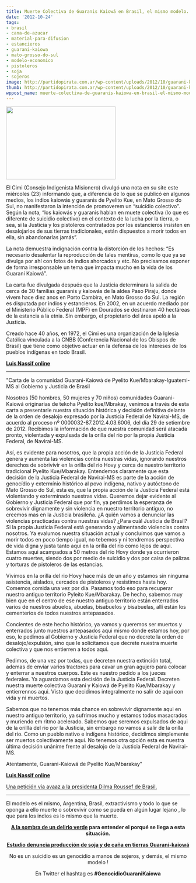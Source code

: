 ```yaml
---
title: Muerte Colectiva de Guaranis Kaiowá en Brasil, el mismo modelo...
date: '2012-10-24'
tags:
- brasil
- cana-de-azucar
- material-para-difusion
- estancieros
- guarani-kaiowa
- mato-grosso-do-sul
- modelo-economico
- pistoleros
- soja
- sojeros
image: http://partidopirata.com.ar/wp-content/uploads/2012/10/guarani-kaiowa-tribu-brasil-web-300x199.jpg
thumb: http://partidopirata.com.ar/wp-content/uploads/2012/10/guarani-kaiowa-tribu-brasil-web-300x199-150x150.jpg
wppost_name: muerte-colectiva-de-guaranis-kaiowa-en-brasil-el-mismo-modelo
---
```


<a href="http://partidopirata.com.ar/wp-content/uploads/2012/10/guarani-kaiowa-tribu-brasil-web-300x199.jpg"><img class="aligncenter size-full wp-image-7055" title="guarani-kaiowa-tribu-brasil-web-300x199" src="http://partidopirata.com.ar/wp-content/uploads/2012/10/guarani-kaiowa-tribu-brasil-web-300x199.jpg" alt="" width="300" height="199" /></a>

El Cimi (Consejo Indigenista Misionero) divulgó una nota en su site este miércoles (23) informando que, a diferencia de lo que se publicó en algunos medios, los indios kaiowás y guaranis de Pyelito Kue, en Mato Grosso do Sul, no manifestaron la intención de promoverem un “suicídio colectivo”. Según la nota, “los kaiowás y guaranis hablan en muete colectiva (lo que es diferente de suicidio colectivo) en el contexto de la lucha por la tierra, o sea, si la Justicia y los pistoleros contratados por los estancieros insisten en desalojarlos de sus tierras tradicionales, están dispuestos a morir todos en ella, sin abandonarlas jamás”.

La nota demuestra indignación contra la distorción de los hechos: “Es necesario desalentar la reproducción de tales mentiras, como lo que ya se divulga por ahí con fotos de indios ahorcados y etc. No precisamos exponer de forma irresponsable un tema que impacta mucho en la vida de los Guarani Kaiowá”.

La carta fue divulgada después que la Justicia determinara la salida de cerca de 30 famílias guaranis y kaiowás de la aldea Paso Piraju, donde vivem hace diez anos en Porto Cambira, en Mato Grosso do Sul. La región es disputada por indios y estancieros. En 2002, en un acuerdo mediado por el Ministerio Público Federal (MPF) en Dourados se destinaron 40 hectáreas de la estancia a la etnia. Sin embargo, el propietario del área apeló a la Justicia.

Creado hace 40 años, en 1972, el Cimi es una organización de la Iglesia Católica vinculada a la CNBB (Conferencia Nacional de los Obispos de Brasil) que tiene como objetivo actuar en la defensa de los intereses de los pueblos indígenas en todo Brasil.

<strong><a href="http://www.advivo.com.br/blog/luisnassif/cimi-nega-suicidio-coletivo-de-guarani-kaiowas" target="_blank">Luis Nassif online</a></strong>

<hr />

"Carta de la comunidad Guarani-Kaiowá de Pyelito Kue/Mbarakay-Iguatemi-MS al Gobierno y Justicia de Brasil

Nosotros (50 hombres, 50 mujeres y 70 niños) comunidades Guarani-Kaiowá originarias de tekoha Pyelito kue/Mbrakay, venimos a través de esta carta a presentarle nuestra situación histórica y decisión definitiva delante de la orden de desalojo expresado por la Justicia Federal de Navirai-MS, de acuerdo al proceso nº 0000032-87.2012.4.03.6006, del día 29 de setiembre de 2012. Recibimos la información de que nuestra comunidad será atacada pronto, violentada y expulsada de la orilla del rio por la propia Justicia Federal, de Navirai-MS.

Así, es evidente para nosotros, que la propia acción de la Justicia Federal genera y aumenta las violencias contra nuestras vidas, ignorando nuestros derechos de sobrivivir en la orilla del rio Hovy y cerca de nuestro territorio tradicional Pyelito Kue/Mbarakay. Entendemos claramente que esta decisión de la Justicia Federal de Navirai-MS es parte de la acción de genocídio y extermínio histórico al povo indígena, nativo y autóctono de Mato Grosso do Sul, esta es, que la propia acción de la Justicia Federal está violentando y exterminado nuestras vidas. Queremos dejar evidente al Gobierno y Justicia Federal que por fin, ya perdimos la esperanza de sobrevivir dignamente y sin violencia en nuestro territorio antiguo, no creemos mas en la Justicia brasileña. ¿A quién vamos a denunciar las violencias practicadas contra nuestras vidas? ¿Para cuál Justicia de Brasil? Si la propia Justicia Federal está generando y alimentando violencias contra nosotros. Ya evalumos nuestra situación actual y concluímos que vamos a morir todos en poco tiempo igual, no tebemos y ni tendremos perspectiva de vida digna y justa tanto aqui en la orilla del rio como lejos de aqui. Estamos aqui acampados a 50 metros del rio Hovy donde ya ocurrieron cuatro muertes, siendo dos por medio de suicidio y dos por caisa de palizas y torturas de pistoleros de las estancias.

Vivimos en la orilla del rio Hovy hace más de un año y estamos sin ninguma asistencia, aislados, cercados de pistoleros y resistimos hasta hoy. Comemos comida una vez por día. Pasamos todo eso para recuperar nuestro antiguo territorio Pyleito Kue/Mbarakay. De hecho, sabemos muy bien que en el centro de ese nuestro antiguo territorio están enterrados varios de nuestros abuelos, abuelas, bisabuelos y bisabuelas, allí están los cementerios de todos nuestros antepasados.

Concientes de este hecho histórico, ya vamos y queremos ser muertos y enterrados junto nuestros antepasados aqui mismo donde estamos hoy, por eso, le pedimos al Gobierno y Justicia Federal que no decrete la orden de desalojo/expulsión, sino que le solicitamos que decrete nuestra muerte colectiva y que nos entierren a todos aqui.

Pedimos, de una vez por todas, que decreten nuestra extinción total, ademas de enviar varios tractores para cavar un gran agujero para colocar y enterrar a nuestros cuerpos. Este es nuestro pedido a los jueces federales. Ya aguardamos esta decisión de la Justicia Federal. Decreten nuestra muerte colectiva Guarani y Kaiowá de Pyelito Kue/Mbarakay y entierrennos aqui. Visto que decidimos integralmente no salir de aqui con vida y ni muertos.

Sabemos que no tenemos más chance en sobrevivir dignamente aqui en nuestro antiguo territorio, ya sufrimos mucho y estamos todos masacrados y muriendo em ritmo acelerado. Sabemos que seremos expulsados de aqui de la orillla del rio por la Justicia, sin embargo no vamos a salir de la orilla del rio. Como un pueblo nativo e indígena histórico, decidimos simplemente ser muertos colectivamente aqui. No tenemos otra opción esta es nuestra última decisión unánime frente al desalojo de la Justicia Federal de Navirai-MS.

Atentamente, Guarani-Kaiowá de Pyelito Kue/Mbarakay"

<strong><a href="http://www.advivo.com.br/blog/luisnassif/cimi-nega-suicidio-coletivo-de-guarani-kaiowas" target="_blank">Luis Nassif online</a></strong>

<a href="https://secure.avaaz.org/po/petition/Salvemos_os_indios_GuaraniKaiowa_URGENTE/" target="_blank">Una petición vía avaaz a la presidenta Dilma Roussef de Brasil.</a>

<hr />

El modelo es el mismo, Argentina, Brasil, extractivismo y todo lo que se oponga a ello muerte o sobrevivir como se pueda en algún lugar lejano , lo que para los indios es lo mismo que la muerte.
<p style="text-align: center;">
<strong><a href="http://partidopirata.com.ar/7107/documental-a-la-sombra-de-un-delirio-verde">A la sombra de un delirio verde</a> para entender el porqué se llega a esta situación.</strong></p>
<p style="text-align: center;"><strong><a href="http://www.adital.com.br/site/noticia.asp?lang=ES&amp;cat=10&amp;cod=71573" target="_blank">Estudio denuncia producción de soja y de caña en tierras Guaraní-kaiowá</a></strong></p>
<p style="text-align: center;">No es un suicidio es un genocidio a manos de sojeros, y demás, el mismo modelo !</p>
<p style="text-align: center;">En Twitter el hashtag es <strong>#GenocidioGuaraniKaiowa</strong></p>
